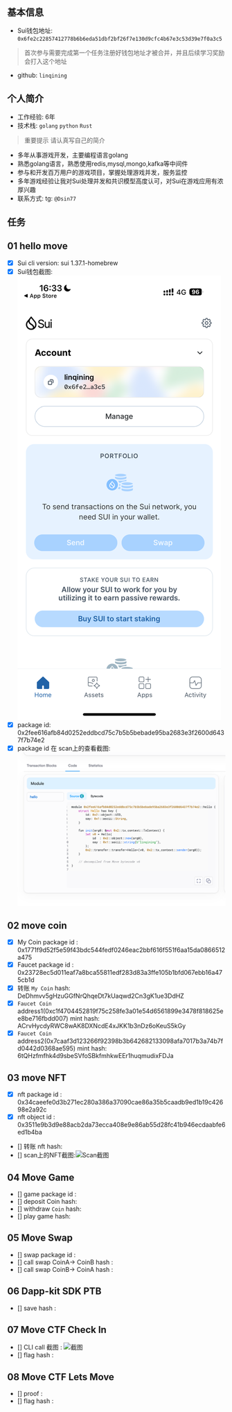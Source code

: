 ## 基本信息
- Sui钱包地址: `0x6fe2c22857412778b6b6eda51dbf2bf26f7e130d9cfc4b67e3c53d39e7f0a3c5`
> 首次参与需要完成第一个任务注册好钱包地址才被合并，并且后续学习奖励会打入这个地址
- github: `linqining`

## 个人简介
- 工作经验: 6年
- 技术栈: `golang` `python` `Rust`
> 重要提示 请认真写自己的简介
- 多年从事游戏开发，主要编程语言golang
- 熟悉golang语言，熟悉使用redis,mysql,mongo,kafka等中间件
- 参与和开发百万用户的游戏项目，掌握处理游戏并发，服务监控
- 多年游戏经验让我对Sui处理并发和共识模型高度认可，对Sui在游戏应用有浓厚兴趣
- 联系方式: tg: `@Dsin77` 

## 任务

##   01 hello move  
- [x] Sui cli version: sui 1.37.1-homebrew
- [x] Sui钱包截图: ![Sui钱包截图](./images/IMG_3635.PNG)
- [x] package id: 0x2fee616afb84d0252eddbcd75c7b5b5bebade95ba2683e3f2600d6437f7b74e2
- [x] package id 在 scan上的查看截图:![Scan截图](./images/img.png)

##   02 move coin
- [x] My Coin package id : 0x1771f9d52f5e59f43bdc544fedf0246eac2bbf616f551f6aa15da0866512a475
- [x] Faucet package id : 0x23728ec5d011eaf7a8bca55811edf283d83a3ffe105b1bfd067ebb16a475cb1d
- [x] 转账 `My Coin` hash: DeDhmvv5gHzuGGfNrQhqeDt7kUaqwd2Cn3gK1ue3DdHZ
- [x] `Faucet Coin` address1(0xc1f4704452819f75c258fe3a01e54d6561899e3478f818625ee8be716fbdd007) mint hash: ACrvHycdyRWC8wAK8DXNcdE4xJKK1b3nDz6oKeuS5kGy
- [x] `Faucet Coin` address2(0x7caaf3d123266f92398b3b642682133098afa7017b3a74b7fd0442d0368ae595) mint hash: 6tQHzfmfhk4d9sbeSVfoSBkfmhkwEEr1huqmudixFDJa

##   03 move NFT
- [x] nft package id : 0x34caeefe0d3b271ec280a386a37090cae86a35b5caadb9ed1b19c42698e2a92c
- [x] nft object id : 0x3511e9b3d9e88acb2da73ecca408e9e86ab55d28fc41b946ecdaabfe6ed1b4ba
- [] 转账 nft  hash: 
- [] scan上的NFT截图:![Scan截图](./images/你的图片地址)

##   04 Move Game
- [] game package id :
- [] deposit Coin hash:
- [] withdraw `Coin` hash:
- [] play game hash:

##   05 Move Swap
- [] swap package id :
- [] call swap CoinA-> CoinB  hash :
- [] call swap CoinB-> CoinA  hash :

##   06 Dapp-kit SDK PTB
- [] save hash :

##   07 Move CTF Check In
- [] CLI call 截图 : ![截图](./images/你的图片地址)
- [] flag hash :

##   08 Move CTF Lets Move
- [] proof : 
- [] flag hash :
